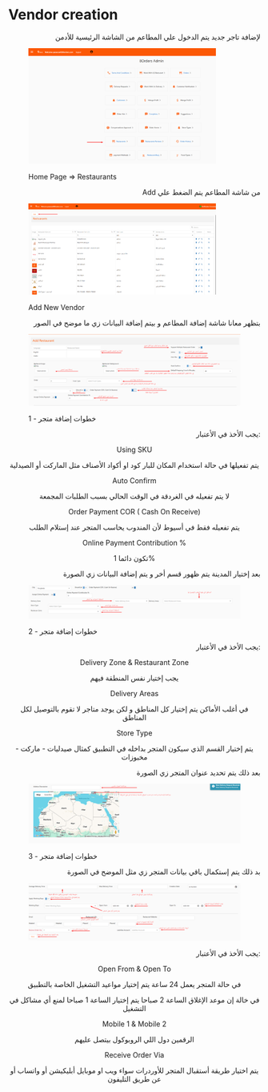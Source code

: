 # Vendor creation

<p align="right">لإضافة تاجر جديد يتم الدخول علي المطاعم من الشاشة الرئيسية للأدمن</p>

<figure><img src="../.gitbook/assets/image.png" alt="" width="375"><figcaption><p>Home Page ⇒ Restaurants</p></figcaption></figure>

<p align="right">Add من شاشة المطاعم يتم الضغط علي </p>

<figure><img src="../.gitbook/assets/image (1).png" alt="" width="375"><figcaption><p>Add New Vendor</p></figcaption></figure>

<p align="right">بتظهر معانا شاشة إضافة المطاعم و بيتم إضافة البيانات زي ما موضح في الصور</p>

<figure><img src="../.gitbook/assets/image (20).png" alt=""><figcaption><p>خطوات إضافة متجر - 1</p></figcaption></figure>

<p align="right">يجب الأخذ في الأعتبار:</p>

<p align="center">Using SKU</p>

<p align="center">يتم تفعيلها في حالة استخدام المكان للبار كود او أكواد الأصناف مثل الماركت أو الصيدلية</p>

<p align="center">Auto Confirm</p>

<p align="center">لا يتم تفعيله في الغردقة في الوقت الحالي بسبب الطلبات المجمعة</p>

<p align="center">Order Payment COR ( Cash On Receive)</p>

<p align="center">يتم تفعيله فقط في أسيوط لأن المندوب يحاسب المتجر عند إستلام الطلب</p>

<p align="center">Online Payment Contribution %</p>

<p align="center">تكون دائما 1%</p>

<p align="right">بعد إختيار المدينة يتم ظهور قسم أخر و يتم إضافة البيانات زي الصورة</p>

<figure><img src="../.gitbook/assets/image (21).png" alt=""><figcaption><p>خطوات إضافة متجر - 2</p></figcaption></figure>

<p align="right">يجب الأخذ في الأعتبار:</p>

<p align="center">Delivery Zone &#x26; Restaurant Zone</p>

<p align="center">يجب إختيار نفس المنطقة فيهم</p>

<p align="center">Delivery Areas</p>

<p align="center">في أغلب الأماكن يتم إختيار كل المناطق و لكن يوجد متاجر لا تقوم بالتوصيل لكل المناطق</p>

<p align="center">Store Type</p>

<p align="center">يتم إختيار القسم الذي سيكون المتجر بداخله في التطبيق كمثال صيدليات - ماركت - مخبوزات</p>

<p align="right">بعد ذلك يتم تحديد عنوان المتجر زي الصورة</p>

<figure><img src="../.gitbook/assets/image (22).png" alt=""><figcaption><p>خطوات إضافة متجر - 3</p></figcaption></figure>

<p align="right">بد ذلك يتم إستكمال باقي بيانات المتجر زي مثل الموضح في الصورة</p>

<figure><img src="../.gitbook/assets/image (23).png" alt=""><figcaption></figcaption></figure>

<p align="right">يجب الأخذ في الأعتبار:</p>

<p align="center">Open From &#x26; Open To</p>

<p align="center">في حالة المتجر يعمل 24 ساعة يتم إختيار مواعيد التشغيل الخاصة بالتطبيق</p>

<p align="center">في خالة إن موعد الإغلاق الساعة 2 صباحا يتم إختيار الساعة 1 صباحا لمنع أي مشاكل في التشغيل</p>

<p align="center">Mobile 1 &#x26; Mobile 2</p>

<p align="center">الرقمين دول اللي الروبوكول بيتصل عليهم</p>

<p align="center">Receive Order Via</p>

<p align="center">يتم اختيار طريقة أستقبال المتجر للأوردرات سواء ويب او موبايل أبليكيشن أو واتساب أو عن طريق التليفون</p>
